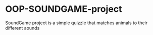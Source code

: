 # OOP-SOUNDGAME-project
SoundGame project is a simple quizzle that matches animals to their different aounds
